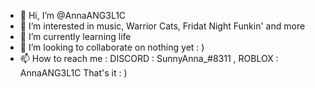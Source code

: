 - 👋 Hi, I’m @AnnaANG3L1C
- 👀 I’m interested in music, Warrior Cats, Fridat Night Funkin' and more
- 🌱 I’m currently learning life
- 💞️ I’m looking to collaborate on nothing yet : )
- 📫 How to reach me : DISCORD : SunnyAnna_#8311 , ROBLOX : AnnaANG3L1C
That's it : )
